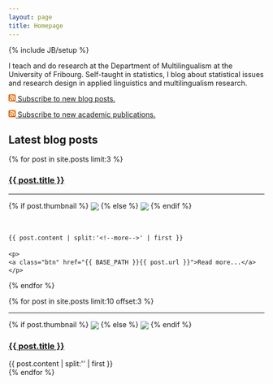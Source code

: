 ```yaml
---
layout: page
title: Homepage
---
```

{% include JB/setup %}

<!-- <div style="float: right">
   <img src="/figs/foto.JPG" alt="Photo" title="Photo"/>
</div> -->

I teach and do research at the Department of Multilingualism at the University of Fribourg.
Self-taught in statistics, I blog about statistical issues and research design in applied linguistics and multilingualism research.



<p><a href="blogfeed.xml"><img src="/figs/feed.png" alt="Feed"/>&nbsp;Subscribe to new blog posts.</a></p>
<p><a href="paperfeed.xml"><img src="/figs/feed.png" alt="Feed"/>&nbsp;Subscribe to new academic publications.</a></p>

## Latest blog posts

<div class="row">
  {% for post in site.posts limit:3 %}
  <div class="span4">
    <a href="{{ BASE_PATH }}{{ post.url }}"><h3>{{ post.title }}</h3></a>
	<hr />
	<p>{% if post.thumbnail %}
	<img src="{{ post.thumbnail }}" style="height: 280px" align="center" />
	{% else %}
	<img src="/images/nothumbnail.jpg"
  style="height: 280px" align="center" />
	{% endif %}</p>
	<p>&nbsp;</p>

	{{ post.content | split:'<!--more-->' | first }}
	 
	<p>
	<a class="btn" href="{{ BASE_PATH }}{{ post.url }}">Read more...</a>
	</p>
  </div>
  {% endfor %}
</div>


{% for post in site.posts limit:10 offset:3 %}
<hr />
<div class="row">
  <div class="span2">
    {% if post.thumbnail %}
	<img src="{{ post.thumbnail }}" align="center" />
	{% else %}
	<img src="/assets/themes/tmtxt-responsive/images/no-thumnail.jpg" align="center" />
	{% endif %}
  </div>
  <div class="span10">
    <p><a href="{{ BASE_PATH }}{{ post.url }}"><h3>{{ post.title }}</h3></a></p>
{{ post.content | split:'<!--more-->' | first }}
  </div>
</div>
{% endfor %}


